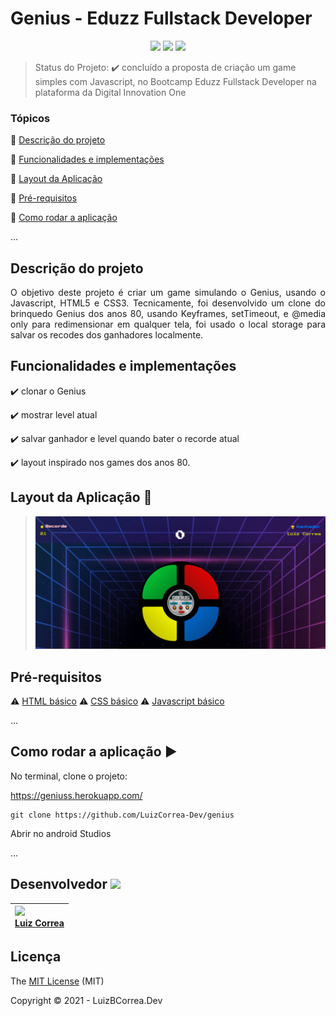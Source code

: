 
<h1>Genius - Eduzz Fullstack Developer</h1> 

<p align="center">
  <img src="https://img.shields.io/static/v1?label=javascript&message=language&color=blue&style=for-the-badge&logo=Javascript"/>  
  <img src="http://img.shields.io/static/v1?label=License&message=MIT&color=yellow&style=for-the-badge"/>
  <img src="http://img.shields.io/static/v1?label=STATUS&message=DESAFIO%20CONCLUIDO&color=green&style=for-the-badge"/>

</p>


> Status do Projeto: :heavy_check_mark: concluído a proposta de criação um game simples com Javascript, no Bootcamp Eduzz Fullstack Developer na plataforma da Digital Innovation One

### Tópicos 

:small_blue_diamond: [Descrição do projeto](#descrição-do-projeto)

:small_blue_diamond: [Funcionalidades e implementações](#funcionalidades-e-implementações)

:small_blue_diamond: [Layout da Aplicação](#layout-da-aplicação-dash)

:small_blue_diamond: [Pré-requisitos](#pré-requisitos)

:small_blue_diamond: [Como rodar a aplicação](#como-rodar-a-aplicação-arrow_forward)

... 



## Descrição do projeto 

<p align="justify">
O objetivo deste projeto é criar um game simulando o Genius, usando o Javascript, HTML5 e CSS3. Tecnicamente, foi desenvolvido um clone do brinquedo Genius dos anos 80, usando Keyframes, setTimeout, e @media only para redimensionar em qualquer tela, foi usado o local storage para salvar os recodes dos ganhadores localmente.
  
</p>


## Funcionalidades e implementações

:heavy_check_mark: clonar o Genius 

:heavy_check_mark: mostrar level atual  

:heavy_check_mark: salvar ganhador e level quando bater o recorde atual

:heavy_check_mark: layout inspirado nos games dos anos 80.



## Layout da Aplicação :dash:

> ![](https://github.com/LuizCorrea-Dev/genius/blob/main/genius.PNG?raw=true)



## Pré-requisitos

:warning: [HTML básico](https://www.w3schools.com/html/)
:warning: [CSS básico](https://developer.mozilla.org/pt-BR/docs/Web/CSS)
:warning: [Javascript básico](https://developer.mozilla.org/pt-BR/docs/Web/JavaScript)

...

## Como rodar a aplicação :arrow_forward:

No terminal, clone o projeto: 

https://geniuss.herokuapp.com/
```
git clone https://github.com/LuizCorrea-Dev/genius
```

Abrir no android Studios

... 


## Desenvolvedor <img src="https://octocat-generator-assets.githubusercontent.com/my-octocat-1625603696239.png" width=115>



| <img src="https://avatars.githubusercontent.com/u/63646335?v=4" width=115><br>[Luiz Correa](https://github.com/LuizCorrea-Dev) |
| :----------------------------------------------------------- |





## Licença 

The [MIT License]() (MIT)

Copyright :copyright: 2021 - LuizBCorrea.Dev





